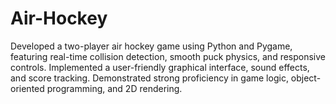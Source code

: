 # Air-Hockey
Developed a two-player air hockey game using Python and Pygame, featuring real-time collision detection, smooth puck physics, and responsive controls. Implemented a user-friendly graphical interface, sound effects, and score tracking. Demonstrated strong proficiency in game logic, object-oriented programming, and 2D rendering.
